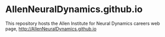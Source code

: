 # AllenNeuralDynamics.github.io

This repository hosts the Allen Institute for Neural Dynamics careers web page, http://AllenNeuralDynamics.github.io
